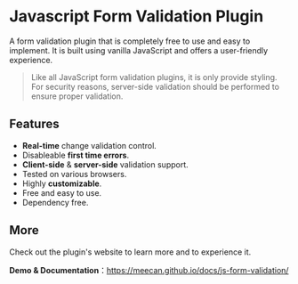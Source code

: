 # Javascript Form Validation Plugin
A form validation plugin that is completely free to use and easy to implement. It is built using vanilla JavaScript and offers a user-friendly experience.


>Like all JavaScript form validation plugins, it is only provide styling. For security reasons, server-side validation should be performed to ensure proper validation.


## Features

- **Real-time** change validation control.
- Disableable **first time errors**.
- **Client-side** & **server-side** validation support.
- Tested on various browsers.
- Highly **customizable**.
- Free and easy to use.
- Dependency free.

## More
Check out the plugin's website to learn more and to experience it.

**Demo & Documentation**：https://meecan.github.io/docs/js-form-validation/